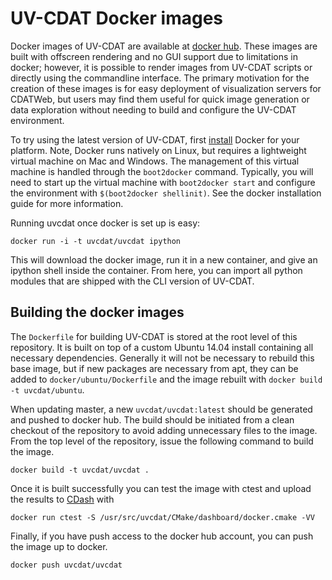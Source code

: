 UV-CDAT Docker images
=====================

Docker images of UV-CDAT are available at [docker hub](https://registry.hub.docker.com/u/uvcdat/uvcdat/).  These
images are built with offscreen rendering and no GUI support due to limitations in docker; however, it is possible
to render images from UV-CDAT scripts or directly using the commandline interface.  The primary motivation for
the creation of these images is for easy deployment of visualization servers for CDATWeb, but users may find
them useful for quick image generation or data exploration without needing to build and configure the UV-CDAT
environment.

To try using the latest version of UV-CDAT, first [install](https://docs.docker.com/compose/install/) Docker
for your platform.  Note, Docker runs natively on Linux, but requires a lightweight virtual machine on Mac and
Windows.  The management of this virtual machine is handled through the `boot2docker` command.  Typically,
you will need to start up the virtual machine with `boot2docker start` and configure the environment with
`$(boot2docker shellinit)`.  See the docker installation guide for more information.

Running uvcdat once docker is set up is easy:
```
docker run -i -t uvcdat/uvcdat ipython
```
This will download the docker image, run it in a new container, and give an ipython shell inside the container.
From here, you can import all python modules that are shipped with the CLI version of UV-CDAT.

Building the docker images
--------------------------

The `Dockerfile` for building UV-CDAT is stored at the root level of this repository.  It is built on top of
a custom Ubuntu 14.04 install containing all necessary dependencies.  Generally it will not be necessary to
rebuild this base image, but if new packages are necessary from apt, they can be added to `docker/ubuntu/Dockerfile`
and the image rebuilt with `docker build -t uvcdat/ubuntu`.

When updating master, a new `uvcdat/uvcdat:latest` should be generated and pushed to docker hub.  The
build should be initiated from a clean checkout of the repository to avoid adding unnecessary files to the
image.  From the top level of the repository, issue the following command to build the image.
```
docker build -t uvcdat/uvcdat .
```
Once it is built successfully you can test the image with ctest and upload the results to
[CDash](https://open.cdash.org/index.php?project=UV-CDAT&display=project) with
```
docker run ctest -S /usr/src/uvcdat/CMake/dashboard/docker.cmake -VV
```
Finally, if you have push access to the docker hub account, you can push the image up to docker.
```
docker push uvcdat/uvcdat
```

